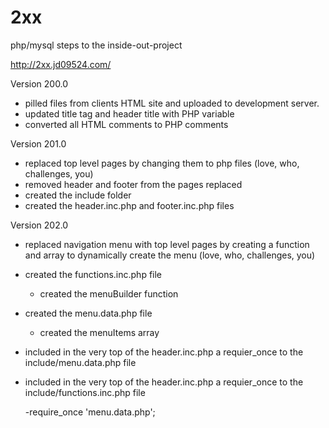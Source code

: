 # 2xx
php/mysql steps to the inside-out-project

http://2xx.jd09524.com/

Version 200.0
- pilled files from clients HTML site and uploaded to development server.
- updated title tag and header title with PHP variable
- converted all HTML comments to PHP comments

Version 201.0
- replaced top level pages by changing them to php files (love, who, challenges, you)
- removed header and footer from the pages replaced
- created the include folder
- created the header.inc.php and footer.inc.php files

Version 202.0
- replaced navigation menu with top level pages by creating a function and array to dynamically create the menu (love, who, challenges, you)
- created the functions.inc.php file
	- created the menuBuilder function
- created the menu.data.php file
	- created the menuItems array
- included in the very top of the header.inc.php a requier_once to the include/menu.data.php file
- included in the very top of the header.inc.php a requier_once to the include/functions.inc.php file
	
	
	-require_once 'menu.data.php';